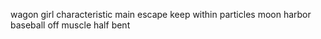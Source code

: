 wagon girl characteristic main escape keep within particles moon harbor baseball off muscle half bent